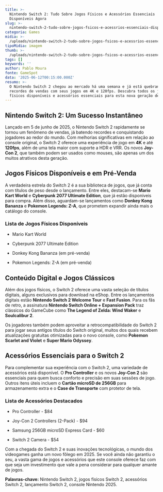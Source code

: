 ```yaml
---
title: >-
  Nintendo Switch 2: Tudo Sobre Jogos Físicos e Acessórios Essenciais
  Disponíveis Agora
slug: >-
  nintendo-switch-2-tudo-sobre-jogos-fsicos-e-acessrios-essenciais-disponveis-agora
categoria: Games
midia: >-
  /uploads/nintendo-switch-2-tudo-sobre-jogos-fsicos-e-acessrios-essenciais-disponveis-agora-thumb.jpg
tipoMidia: imagem
thumb: >-
  /uploads/nintendo-switch-2-tudo-sobre-jogos-fsicos-e-acessrios-essenciais-disponveis-agora-thumb.jpg
tags: []
keywords: ''
author: Pablo Moura
fonte: GameSpot
data: '2025-06-12T00:15:00.000Z'
resumo: >-
  O Nintendo Switch 2 chegou ao mercado há uma semana e já está quebrando
  recordes de vendas com seus jogos em 4K e 120fps. Descubra todos os jogos
  físicos disponíveis e acessórios essenciais para esta nova geração de console.
---
```


## Nintendo Switch 2: Um Sucesso Instantâneo

Lançado em 5 de junho de 2025, o Nintendo Switch 2 rapidamente se tornou um fenômeno de vendas, já batendo recordes e conquistando jogadores ao redor do mundo. Com melhorias significativas em relação ao console original, o Switch 2 oferece uma experiência de jogo em **4K** e até **120fps**, além de uma tela maior com suporte a HDR e VRR. Os novos **Joy-Con 2**, que também podem ser usados como mouses, são apenas um dos muitos atrativos desta geração.

## Jogos Físicos Disponíveis e em Pré-Venda

A verdadeira estrela do Switch 2 é a sua biblioteca de jogos, que já conta com títulos de peso desde o lançamento. Entre eles, destacam-se **Mario Kart World** e **Cyberpunk 2077 Ultimate Edition**, que já estão disponíveis para compra. Além disso, aguardam-se lançamentos como **Donkey Kong Bananza** e **Pokemon Legends: Z-A**, que prometem expandir ainda mais o catálogo do console.

### Lista de Jogos Físicos Disponíveis

- Mario Kart World

- Cyberpunk 2077 Ultimate Edition

- Donkey Kong Bananza (em pré-venda)

- Pokemon Legends: Z-A (em pré-venda)

## Conteúdo Digital e Jogos Clássicos

Além dos jogos físicos, o Switch 2 oferece uma vasta seleção de títulos digitais, alguns exclusivos para download na eShop. Entre os lançamentos digitais estão **Nintendo Switch 2 Welcome Tour** e **Fast Fusion**. Para os fãs de retro, a assinatura **Nintendo Switch Online + Expansion Pack** traz clássicos do GameCube como **The Legend of Zelda: Wind Waker** e **Soulcalibur 2**.

Os jogadores também podem aproveitar a retrocompatibilidade do Switch 2 para jogar seus antigos títulos do Switch original, muitos dos quais recebem atualizações gratuitas otimizadas para o novo console, como **Pokemon Scarlet and Violet** e **Super Mario Odyssey**.

## Acessórios Essenciais para o Switch 2

Para complementar sua experiência com o Switch 2, uma variedade de acessórios está disponível. O **Pro Controller** e os novos **Joy-Con 2** são essenciais para quem busca conforto e precisão em suas sessões de jogo. Outros itens úteis incluem o **Cartão microSD de 256GB** para armazenamento extra e o **Case de Transporte** com protetor de tela.

### Lista de Acessórios Destacados

- Pro Controller - $84

- Joy-Con 2 Controllers (2-Pack) - $94

- Samsung 256GB microSD Express Card - $60

- Switch 2 Camera - $54

Com a chegada do Switch 2 e suas inovações tecnológicas, o mundo dos videogames ganha um novo fôlego em 2025. Se você ainda não garantiu o seu, a vasta gama de jogos e acessórios que este console oferece faz com que seja um investimento que vale a pena considerar para qualquer amante de jogos.

**Palavras-chave:** Nintendo Switch 2, jogos físicos Switch 2, acessórios Switch 2, lançamento Switch 2, console Nintendo 2025.
